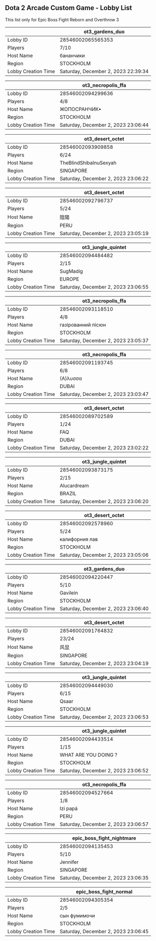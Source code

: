 ## Dota 2 Arcade Custom Game - Lobby List

This list only for Epic Boss Fight Reborn and Overthrow 3

|  | ot3_gardens_duo |
| ------ | ------ |
| Lobby ID | 28546002065565353 |
| Players | 7/10 |
| Host Name | бананчики |
| Region | STOCKHOLM |
| Lobby Creation Time | Saturday, December 2, 2023 22:39:34 |


|  | ot3_necropolis_ffa |
| ------ | ------ |
| Lobby ID | 28546002094299636 |
| Players | 4/8 |
| Host Name | ЖОПОСРАНЧИК• |
| Region | STOCKHOLM |
| Lobby Creation Time | Saturday, December 2, 2023 23:06:44 |


|  | ot3_desert_octet |
| ------ | ------ |
| Lobby ID | 28546002093909858 |
| Players | 6/24 |
| Host Name | TheBlindShibaInuSexyah |
| Region | SINGAPORE |
| Lobby Creation Time | Saturday, December 2, 2023 23:06:22 |


|  | ot3_desert_octet |
| ------ | ------ |
| Lobby ID | 28546002092796737 |
| Players | 5/24 |
| Host Name | 陰陽 |
| Region | PERU |
| Lobby Creation Time | Saturday, December 2, 2023 23:05:19 |


|  | ot3_jungle_quintet |
| ------ | ------ |
| Lobby ID | 28546002094484482 |
| Players | 2/15 |
| Host Name | SugMadig |
| Region | EUROPE |
| Lobby Creation Time | Saturday, December 2, 2023 23:06:55 |


|  | ot3_necropolis_ffa |
| ------ | ------ |
| Lobby ID | 28546002093118510 |
| Players | 4/8 |
| Host Name | газiрованний пiсюн |
| Region | STOCKHOLM |
| Lobby Creation Time | Saturday, December 2, 2023 23:05:37 |


|  | ot3_necropolis_ffa |
| ------ | ------ |
| Lobby ID | 28546002091193745 |
| Players | 6/8 |
| Host Name | (Α)λυσσα |
| Region | DUBAI |
| Lobby Creation Time | Saturday, December 2, 2023 23:03:47 |


|  | ot3_desert_octet |
| ------ | ------ |
| Lobby ID | 28546002089702589 |
| Players | 1/24 |
| Host Name | FAQ |
| Region | DUBAI |
| Lobby Creation Time | Saturday, December 2, 2023 23:02:22 |


|  | ot3_jungle_quintet |
| ------ | ------ |
| Lobby ID | 28546002093873175 |
| Players | 2/15 |
| Host Name | Alucardream |
| Region | BRAZIL |
| Lobby Creation Time | Saturday, December 2, 2023 23:06:20 |


|  | ot3_desert_octet |
| ------ | ------ |
| Lobby ID | 28546002092578960 |
| Players | 5/24 |
| Host Name | калифорния лав |
| Region | STOCKHOLM |
| Lobby Creation Time | Saturday, December 2, 2023 23:05:06 |


|  | ot3_gardens_duo |
| ------ | ------ |
| Lobby ID | 28546002094220447 |
| Players | 5/10 |
| Host Name | Gavilein |
| Region | STOCKHOLM |
| Lobby Creation Time | Saturday, December 2, 2023 23:06:40 |


|  | ot3_desert_octet |
| ------ | ------ |
| Lobby ID | 28546002091764832 |
| Players | 23/24 |
| Host Name | 风显 |
| Region | SINGAPORE |
| Lobby Creation Time | Saturday, December 2, 2023 23:04:19 |


|  | ot3_jungle_quintet |
| ------ | ------ |
| Lobby ID | 28546002094449030 |
| Players | 6/15 |
| Host Name | Qsaar |
| Region | STOCKHOLM |
| Lobby Creation Time | Saturday, December 2, 2023 23:06:53 |


|  | ot3_jungle_quintet |
| ------ | ------ |
| Lobby ID | 28546002094433514 |
| Players | 1/15 |
| Host Name | WHAT ARE YOU DOING ? |
| Region | STOCKHOLM |
| Lobby Creation Time | Saturday, December 2, 2023 23:06:52 |


|  | ot3_necropolis_ffa |
| ------ | ------ |
| Lobby ID | 28546002094527664 |
| Players | 1/8 |
| Host Name | Izi papá |
| Region | PERU |
| Lobby Creation Time | Saturday, December 2, 2023 23:06:57 |


|  | epic_boss_fight_nightmare |
| ------ | ------ |
| Lobby ID | 28546002094135453 |
| Players | 5/10 |
| Host Name | Jennifer |
| Region | SINGAPORE |
| Lobby Creation Time | Saturday, December 2, 2023 23:06:35 |


|  | epic_boss_fight_normal |
| ------ | ------ |
| Lobby ID | 28546002094305354 |
| Players | 2/5 |
| Host Name | сын фумимочи |
| Region | STOCKHOLM |
| Lobby Creation Time | Saturday, December 2, 2023 23:06:45 |


